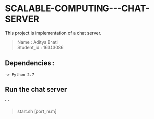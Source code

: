 # SCALABLE-COMPUTING---CHAT-SERVER
This project is implementation of a chat server.

> Name : Aditya Bhati<br>
Student_id : 16343086

## Dependencies : 
```
-> Python 2.7
```

## Run the chat server
'''
> start.sh [port_num]
```
